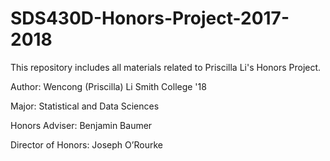 # SDS430D-Honors-Project-2017-2018

This repository includes all materials related to Priscilla Li's Honors Project.

Author: Wencong (Priscilla) Li Smith College '18

Major: Statistical and Data Sciences

Honors Adviser: Benjamin Baumer

Director of Honors: Joseph O’Rourke